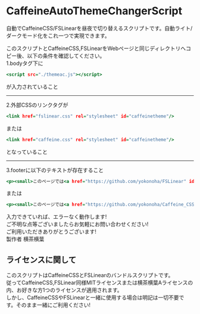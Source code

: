 # CaffeineAutoThemeChangerScript
自動でCaffeineCSS/FSLinearを昼夜で切り替えるスクリプトです。自動ライト/ダークモード化をこれ一つで実現できます。  

このスクリプトとCaffeineCSS,FSLinearをWebページと同じディレクトリへコピー後、以下の条件を確認してください。  
1.bodyタグ下に  
```sample.html
<script src="./themeac.js"></script>
```  
が入力されていること  
**********************
2.外部CSSのリンクタグが  
```sample.html
<link href="fslinear.css" rel="stylesheet" id="caffeinetheme"/>
```  
または  
``` sample.html
<link href="caffeine.css" rel="stylesheet" id="caffeinetheme"/>
```
となっていること  
**********************
3.footerに以下のテキストが存在すること  
```sample.html
<p><small>このページでは<a href="https://github.com/yokonoha/FSLinear" id="interchangeablecssprofiles">FSLinear</a>を使用しています。</small></p>
```
または  
```sample.html
<p><small>このページでは<a href="https://github.com/yokonoha/Caffeine_CSS" id="interchangeablecssprofiles">CaffeineCSS</a>を使用しています。</small></p>
```  


入力できていれば、エラーなく動作します!  
ご不明な点等ございましたらお気軽にお問い合わせください!  
ご利用いただきありがとうございます!  
製作者 横茶横葉  
## ライセンスに関して  
このスクリプトはCaffeineCSSとFSLinearのバンドルスクリプトです。  
従ってCaffeineCSS,FSLinear同様MITライセンスまたは横茶横葉Aライセンスの内、お好きな方1つのライセンスが適用されます。  
しかし、CaffeineCSSやFSLinearと一緒に使用する場合は明記は一切不要です。そのまま一緒にご利用ください!  

